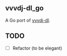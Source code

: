 ## vvvdj-dl_go

A Go port of [vvvdj-dl](https://github.com/zhanglianxin/vvvdj-dl).

## TODO

- [ ] Refactor (to be elegant)
